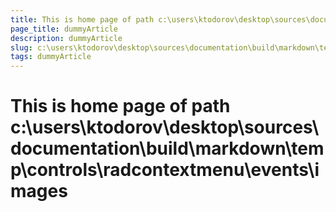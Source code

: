 ```yaml
---
title: This is home page of path c:\users\ktodorov\desktop\sources\documentation\build\markdown\temp\controls\radcontextmenu\events\images
page_title: dummyArticle
description: dummyArticle
slug: c:\users\ktodorov\desktop\sources\documentation\build\markdown\temp\controls\radcontextmenu\events\images
tags: dummyArticle
---
```

# This is home page of path c:\users\ktodorov\desktop\sources\documentation\build\markdown\temp\controls\radcontextmenu\events\images
